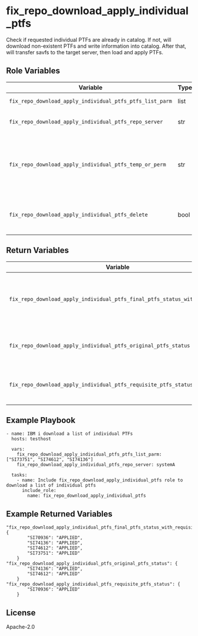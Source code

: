 fix_repo_download_apply_individual_ptfs
=========

Check if requested individual PTFs are already in catalog. If not, will download non-existent PTFs and write information into catalog.
After that, will transfer savfs to the target server, then load and apply PTFs.

Role Variables
--------------

| Variable                                                  | Type          | Description                                                            |
|-----------------------------------------------------------|---------------|------------------------------------------------------------------------|
| `fix_repo_download_apply_individual_ptfs_ptfs_list_parm`  | list          | The list of PTFs that need to be applied.     |
| `fix_repo_download_apply_individual_ptfs_repo_server`     | str           | Specifies the SNDPTFORD server used to download ptfs.     |
| `fix_repo_download_apply_individual_ptfs_temp_or_perm`    | str           | Used by apply_ptf role. Controls whether the target PTFs will be permanent applied or temporary applied. Value can be  '*TEMP' or '*PERM'. Default value is '*TEMP'.                     |
| `fix_repo_download_apply_individual_ptfs_delete`          | bool          | Used by sync_apply_individual_ptfs role on whether to delete the PTF install SAV file. Default value is True. |

Return Variables
--------------

| Variable                                                                   | Type          | Description                                                       |
|----------------------------------------------------------------------------|---------------|-------------------------------------------------------------------|
| `fix_repo_download_apply_individual_ptfs_final_ptfs_status_with_requisite` | dict          | The dict of all the PTFs' status including requisite PTFs. |
| `fix_repo_download_apply_individual_ptfs_original_ptfs_status`             | dict          | The dict of the original requested PTFs' status.     |
| `fix_repo_download_apply_individual_ptfs_requisite_ptfs_status`            | dict          | The dict of the requisite PTFs' status.   |

Example Playbook
----------------
```
- name: IBM i download a list of individual PTFs
  hosts: testhost

  vars:
    fix_repo_download_apply_individual_ptfs_ptfs_list_parm: ["SI73751", "SI74612", "SI74136"]
    fix_repo_download_apply_individual_ptfs_repo_server: systemA

  tasks:
    - name: Include fix_repo_download_apply_individual_ptfs role to download a list of individual ptfs
      include_role:
        name: fix_repo_download_apply_individual_ptfs
```

Example Returned Variables
----------------
```
"fix_repo_download_apply_individual_ptfs_final_ptfs_status_with_requisite": {
        "SI70936": "APPLIED",
        "SI74136": "APPLIED",
        "SI74612": "APPLIED",
        "SI73751": "APPLIED"
    }
"fix_repo_download_apply_individual_ptfs_original_ptfs_status": {
        "SI74136": "APPLIED",
        "SI74612": "APPLIED"
    }
"fix_repo_download_apply_individual_ptfs_requisite_ptfs_status": {
        "SI70936": "APPLIED"
    }
```

License
-------

Apache-2.0
